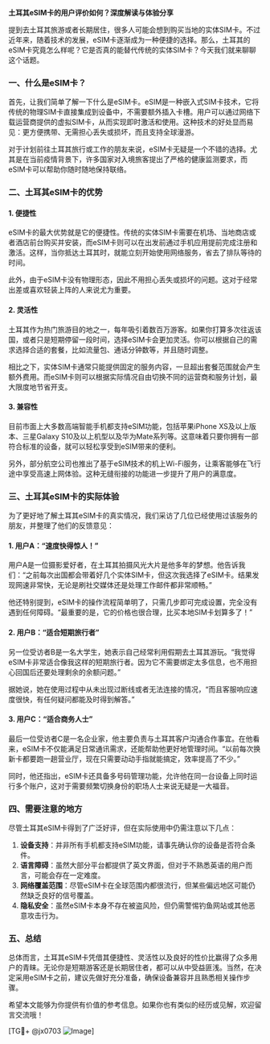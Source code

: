 **土耳其eSIM卡的用户评价如何？深度解读与体验分享**

提到去土耳其旅游或者长期居住，很多人可能会想到购买当地的实体SIM卡。不过近年来，随着技术的发展，eSIM卡逐渐成为一种便捷的选择。那么，土耳其的eSIM卡究竟怎么样呢？它是否真的能替代传统的实体SIM卡？今天我们就来聊聊这个话题。

### 一、什么是eSIM卡？

首先，让我们简单了解一下什么是eSIM卡。eSIM是一种嵌入式SIM卡技术，它将传统的物理SIM卡直接集成到设备中，不需要额外插入卡槽。用户可以通过网络下载运营商提供的虚拟SIM卡，从而实现即时激活和使用。这种技术的好处显而易见：更方便携带、无需担心丢失或损坏，而且支持全球漫游。

对于计划前往土耳其旅行或工作的朋友来说，eSIM卡无疑是一个不错的选择。尤其是在当前疫情背景下，许多国家对入境旅客提出了严格的健康监测要求，而eSIM卡可以帮助你随时随地保持联络。

### 二、土耳其eSIM卡的优势

#### 1. **便捷性**
eSIM卡的最大优势就是它的便捷性。传统的实体SIM卡需要在机场、当地商店或者酒店前台购买并安装，而eSIM卡则可以在出发前通过手机应用提前完成注册和激活。这样，当你抵达土耳其时，就能立刻开始使用网络服务，省去了排队等待的时间。

此外，由于eSIM卡没有物理形态，因此不用担心丢失或损坏的问题。这对于经常出差或喜欢轻装上阵的人来说尤为重要。

#### 2. **灵活性**
土耳其作为热门旅游目的地之一，每年吸引着数百万游客。如果你打算多次往返该国，或者只是短期停留一段时间，选择eSIM卡会更加灵活。你可以根据自己的需求选择合适的套餐，比如流量包、通话分钟数等，并且随时调整。

相比之下，实体SIM卡通常只能提供固定的服务内容，一旦超出套餐范围就会产生额外费用。而eSIM卡则可以根据实际情况自由切换不同的运营商和服务计划，最大限度地节省开支。

#### 3. **兼容性**
目前市面上大多数高端智能手机都支持eSIM功能，包括苹果iPhone XS及以上版本、三星Galaxy S10及以上机型以及华为Mate系列等。这意味着只要你拥有一部符合标准的设备，就可以轻松享受到eSIM带来的便利。

另外，部分航空公司也推出了基于eSIM技术的机上Wi-Fi服务，让乘客能够在飞行途中享受高速上网体验。这种无缝衔接的功能进一步提升了用户的满意度。

### 三、土耳其eSIM卡的实际体验

为了更好地了解土耳其eSIM卡的真实情况，我们采访了几位已经使用过该服务的朋友，并整理了他们的反馈意见：

#### 1. 用户A：“速度快得惊人！”
用户A是一位摄影爱好者，在土耳其拍摄风光大片是他多年的梦想。他告诉我们：“之前每次出国都会带着好几个实体SIM卡，但这次我选择了eSIM卡。结果发现网速非常快，无论是刷社交媒体还是处理工作邮件都非常顺畅。”

他还特别提到，eSIM卡的操作流程简单明了，只需几步即可完成设置，完全没有遇到任何障碍。“最重要的是，它的价格也很合理，比买本地SIM卡划算多了！”

#### 2. 用户B：“适合短期旅行者”
另一位受访者B是一名大学生，她表示自己经常利用假期去土耳其游玩。“我觉得eSIM卡非常适合像我这样的短期旅行者。因为它不需要绑定太多信息，也不用担心回国后还要处理剩余的余额问题。”

据她说，她在使用过程中从未出现过断线或者无法连接的情况，“而且客服响应速度很快，有任何疑问都能及时得到解答。”

#### 3. 用户C：“适合商务人士”
最后一位受访者C是一名企业家，他主要负责与土耳其客户沟通合作事宜。在他看来，eSIM卡不仅能满足日常通讯需求，还能帮助他更好地管理时间。“以前每次换新卡都要跑一趟营业厅，现在只需要动动手指就能搞定，效率提高了不少。”

同时，他还指出，eSIM卡还具备多号码管理功能，允许他在同一台设备上同时运行多个账户，这对于需要频繁切换身份的职场人士来说无疑是一大福音。

### 四、需要注意的地方

尽管土耳其eSIM卡得到了广泛好评，但在实际使用中仍需注意以下几点：

1. **设备支持**：并非所有手机都支持eSIM功能，请事先确认你的设备是否符合条件。
2. **语言障碍**：虽然大部分平台都提供了英文界面，但对于不熟悉英语的用户而言，可能会存在一定难度。
3. **网络覆盖范围**：尽管eSIM卡在全球范围内都很流行，但某些偏远地区可能仍然缺乏良好的信号覆盖。
4. **隐私安全**：虽然eSIM卡本身不存在被盗风险，但仍需警惕钓鱼网站或其他恶意攻击行为。

### 五、总结

总体而言，土耳其eSIM卡凭借其便捷性、灵活性以及良好的性价比赢得了众多用户的青睐。无论你是短期游客还是长期居住者，都可以从中受益匪浅。当然，在决定采用eSIM卡之前，建议先做好充分准备，确保设备兼容并且熟悉相关操作步骤。

希望本文能够为你提供有价值的参考信息。如果你也有类似的经历或见解，欢迎留言交流哦！

[TG💪+ @jx0703 ![Image](https://github.com/user-attachments/assets/dbca1d08-cadb-493c-b0ec-ad6f7a83f270)]